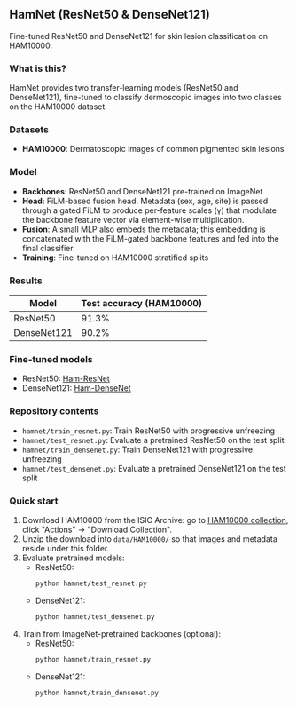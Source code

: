 ## HamNet (ResNet50 & DenseNet121)
Fine-tuned ResNet50 and DenseNet121 for skin lesion classification on HAM10000.

### What is this?
HamNet provides two transfer-learning models (ResNet50 and DenseNet121), fine-tuned to classify dermoscopic images into two classes on the HAM10000 dataset.

### Datasets
- **HAM10000**: Dermatoscopic images of common pigmented skin lesions

### Model
- **Backbones**: ResNet50 and DenseNet121 pre-trained on ImageNet
- **Head**: FiLM-based fusion head. Metadata (sex, age, site) is passed through a gated FiLM to produce per-feature scales (γ) that modulate the backbone feature vector via element-wise multiplication.
- **Fusion**: A small MLP also embeds the metadata; this embedding is concatenated with the FiLM-gated backbone features and fed into the final classifier.
- **Training**: Fine-tuned on HAM10000 stratified splits

### Results

| Model | Test accuracy (HAM10000) |
| --- | --- |
| ResNet50 | 91.3% |
| DenseNet121 | 90.2% |

### Fine-tuned models
- ResNet50: [Ham-ResNet](https://huggingface.co/galactixx/Ham-ResNet)
- DenseNet121: [Ham-DenseNet](https://huggingface.co/galactixx/Ham-DenseNet)

### Repository contents
- `hamnet/train_resnet.py`: Train ResNet50 with progressive unfreezing
- `hamnet/test_resnet.py`: Evaluate a pretrained ResNet50 on the test split
- `hamnet/train_densenet.py`: Train DenseNet121 with progressive unfreezing
- `hamnet/test_densenet.py`: Evaluate a pretrained DenseNet121 on the test split

### Quick start
1. Download HAM10000 from the ISIC Archive: go to [HAM10000 collection](https://api.isic-archive.com/collections/212/), click "Actions" → "Download Collection".
2. Unzip the download into `data/HAM10000/` so that images and metadata reside under this folder.
3. Evaluate pretrained models:
   - ResNet50:
     ```bash
     python hamnet/test_resnet.py
     ```
   - DenseNet121:
     ```bash
     python hamnet/test_densenet.py
     ```
4. Train from ImageNet-pretrained backbones (optional):
   - ResNet50:
     ```bash
     python hamnet/train_resnet.py
     ```
   - DenseNet121:
     ```bash
     python hamnet/train_densenet.py
     ```

